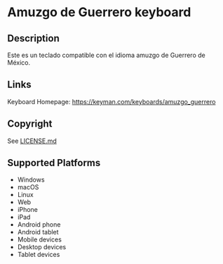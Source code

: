 Amuzgo de Guerrero keyboard
==============

Description
-----------
Este es un teclado compatible con el idioma amuzgo de Guerrero de México.

Links
-----
Keyboard Homepage: https://keyman.com/keyboards/amuzgo_guerrero

Copyright
---------
See [LICENSE.md](LICENSE.md)

Supported Platforms
-------------------
 * Windows
 * macOS
 * Linux
 * Web
 * iPhone
 * iPad
 * Android phone
 * Android tablet
 * Mobile devices
 * Desktop devices
 * Tablet devices

